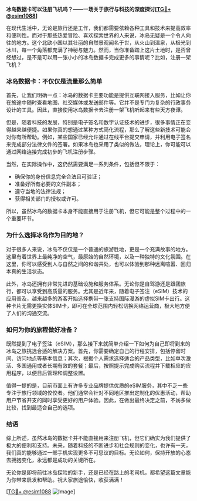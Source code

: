 **冰岛数据卡可以注册飞机吗？——一场关于旅行与科技的深度探讨[[TG💪+ @esim1088](https://t.me/s/esim1088)]**

在现代生活中，无论是旅行还是工作，我们都需要依赖各种工具和技术来提高效率和便利性。而对于那些热爱冒险、喜欢探索世界的人来说，冰岛无疑是一个令人向往的地方。这个北欧小国以其壮丽的自然景观闻名于世，从火山到温泉，从极光到冰川，每一个角落都充满了神秘与魅力。然而，当你准备踏上这片土地时，是否曾经想过，是不是可以用一张小小的冰岛数据卡完成更多的事情呢？比如，注册一架飞机？

### 冰岛数据卡：不仅仅是流量那么简单

首先，让我们明确一点：冰岛的数据卡主要功能是提供互联网接入服务，比如让你在旅途中随时查看地图、社交媒体或发送邮件等。它并不是专门为复杂的行政事务设计的工具。因此，直接使用冰岛数据卡去注册一架飞机听起来有些天方夜谭。

但是，随着科技的发展，特别是电子签名和数字认证技术的进步，很多事情正在变得越来越便捷。如果你真的想通过某种方式简化流程，那么了解这些新技术可能会对你有所帮助。例如，某些国家已经允许通过在线平台提交申请，并利用电子签名来完成部分法律文件的签署。如果冰岛也采用了类似的做法，理论上，你可能可以通过网络连接完成初步的飞机注册步骤。

当然，在实际操作中，这仍然需要满足一系列条件，包括但不限于：

- 确保你的身份信息完全合法且可验证；
- 准备好所有必要的文件副本；
- 遵守当地的法律法规；
- 获得相关部门的授权或许可。

所以，虽然冰岛的数据卡本身不能直接用于注册飞机，但它可能是整个过程中的一个重要环节。

### 为什么选择冰岛作为目的地？

对于很多人来说，冰岛不仅仅是一个普通的旅游胜地，更是一个充满故事的地方。这里有着世界上最纯净的空气，最原始的自然环境，以及一种独特的文化氛围。在这里，你可以感受到人与自然之间的和谐共处，也可以体验到那种远离喧嚣、回归本真的生活状态。

此外，冰岛还拥有非常先进的基础设施和服务体系。无论你是自驾游还是跟团旅行，都可以享受到高质量的服务。尤其是近年来，随着电子签注（eSIM）技术的应用普及，越来越多的游客开始选择携带一张支持国际漫游的虚拟SIM卡出行。这种卡片无需更换实体SIM卡，即可在全球范围内轻松切换网络运营商，极大地方便了人们的沟通交流。

### 如何为你的旅程做好准备？

既然提到了电子签注（eSIM），那么接下来就简单介绍一下如何为自己即将到来的冰岛之旅挑选合适的解决方案。首先，你需要确定自己的行程安排，包括停留时间、访问地点等基本信息；其次，根据个人需求选择适合的产品类型，比如单次激活、多国通用或者长期有效的套餐；最后，按照提示完成购买流程并下载相应的应用程序，以便日后管理和调整设置。

值得一提的是，目前市面上有许多专业品牌提供优质的eSIM服务，其中不乏一些专注于旅行领域的佼佼者。他们通常会针对不同地区推出定制化的优惠活动，帮助用户节省开支的同时享受更好的用户体验。因此，在做出最终决定之前，不妨多做比较，找到最适合自己的选项。

### 结语

综上所述，虽然冰岛的数据卡并不能直接用来注册飞机，但它们确实为我们提供了极大的便利和支持。未来，随着科技的不断进步和社会规则的变化，也许有一天，我们真的能够通过一部手机实现更多不可思议的目标。无论如何，保持开放的心态去拥抱变化，永远都是成功的关键所在。

无论你是即将前往冰岛探险的新手，还是已经在路上的老司机，都希望这篇文章能为你带来启发和帮助。祝大家旅途愉快，收获满满！

[[TG💪+ @esim1088](https://t.me/s/esim1088) ![Image](https://i.postimg.cc/4NQfJmqS/Snipaste-2025-05-13-00-14-12.png)]